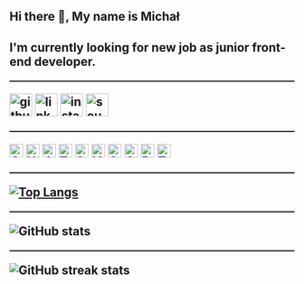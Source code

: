 <h2>Hi there 👋, My name is Michał<h2>
I'm currently looking for new job as junior front-end developer.

<hr style="height: 0.1em;">

[<img src='https://cdn.jsdelivr.net/npm/simple-icons@3.0.1/icons/github.svg' alt='github' height='40'>](https://github.com/michalbarczynski)  [<img src='https://cdn.jsdelivr.net/npm/simple-icons@3.0.1/icons/linkedin.svg' alt='linkedin' height='40'>](https://pl.linkedin.com/in/michal-barczynski-607861191/)  [<img src='https://cdn.jsdelivr.net/npm/simple-icons@3.0.1/icons/instagram.svg' alt='instagram' height='40'>](https://www.instagram.com/mollydays_/)  [<img src='https://cdn.jsdelivr.net/npm/simple-icons@3.0.1/icons/soundcloud.svg' alt='soundcloud' height='40'>](https://soundcloud.com/mollydays) 

<hr style="height: 0.1em;">
<img alt="CSS" title="CSS" src="https://user-images.githubusercontent.com/1680157/87443759-4a5f9600-c5cc-11ea-8ae0-715433c1f781.png" height="24" style="max-width: 100%;">
<img alt="HTML" title="HTML" src="https://user-images.githubusercontent.com/1680157/87443762-4af82c80-c5cc-11ea-85cf-57be0e83c169.png" height="24" style="max-width: 100%;">
<img alt="JavaScript" title="JavaScript" src="https://user-images.githubusercontent.com/1680157/87443764-4af82c80-c5cc-11ea-82c2-c368ee12cf6d.png" height="24" style="max-width: 100%;">
<img alt="TailwindCSS" title="TailwindCSS" src="https://camo.githubusercontent.com/394ba38797d83799a16f1cb2fd3fc8f607b9fb116f49cf1e1b64eacff9844602/68747470733a2f2f75706c6f61642e77696b696d656469612e6f72672f77696b6970656469612f636f6d6d6f6e732f7468756d622f642f64352f5461696c77696e645f4353535f4c6f676f2e7376672f3230343870782d5461696c77696e645f4353535f4c6f676f2e7376672e706e67" height="24" data-canonical-src="https://upload.wikimedia.org/wikipedia/commons/thumb/d/d5/Tailwind_CSS_Logo.svg/2048px-Tailwind_CSS_Logo.svg.png" style="max-width: 100%;">
<img alt="SaSS" title="SASS" src="https://camo.githubusercontent.com/eeef5be4f3dd0221a81f39b39f0d5324a4bdc742988785ce61b7e2cf897b66ca/68747470733a2f2f736173732d6c616e672e636f6d2f6173736574732f696d672f6c6f676f732f6c6f676f2d62366531656636652e737667" height="24" data-canonical-src="https://sass-lang.com/assets/img/logos/logo-b6e1ef6e.svg" style="max-width: 100%;">
<img alt="VS Code" title="VS Code" src="https://user-images.githubusercontent.com/1680157/87443751-492e6900-c5cc-11ea-9854-f82d4d921133.png" height="24" style="max-width: 100%;">
<img alt="Git" title="Git" src="https://user-images.githubusercontent.com/1680157/87443755-49c6ff80-c5cc-11ea-954a-579f7c72873a.png" height="24" style="max-width: 100%;">
<img alt="Google Chrome" title="Google Chrome" src="https://user-images.githubusercontent.com/1680157/87443745-47fd3c00-c5cc-11ea-878f-44f34572775e.png" height="24" style="max-width: 100%;">

<img alt="ReactJS" title="ReactJS" src="https://camo.githubusercontent.com/a82079f1ad1caed1c0e10c39266ae0cbdbfd10b7d15863065672dd8bac435083/68747470733a2f2f7777772e706e6766696e642e636f6d2f706e67732f6d2f3638352d363835343937305f72656163742d6c6f676f2d706e672d706e672d646f776e6c6f61642d6c6f676f2d706e672d72656163746a732e706e67" height="24" data-canonical-src="https://www.pngfind.com/pngs/m/685-6854970_react-logo-png-png-download-logo-png-reactjs.png" style="max-width: 100%;">
<img alt="TypeScript" title="TypeScript" src="https://user-images.githubusercontent.com/1680157/87443766-4af82c80-c5cc-11ea-8a13-a651f150fa99.png" height="24" style="max-width: 100%;">

<hr style="height: 0.1em;">

[![Top Langs](https://github-readme-stats.vercel.app/api/top-langs/?username=michalbarczynski)](https://github.com/anuraghazra/github-readme-stats)

<hr style="height: 0.1em;">

![GitHub stats](https://github-readme-stats.vercel.app/api?username=michalbarczynski&show_icons=true)  

<hr style="height: 0.1em;">

![GitHub streak stats](https://streak-stats.demolab.com/?user=michalbarczynski)  
